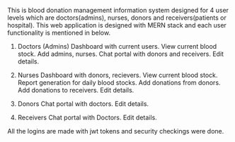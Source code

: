This is blood donation management information system designed for 4 user levels which are doctors(admins), nurses, donors and receivers(patients or 
hospital). This web application is designed with MERN stack and each user functionality is mentioned in below.
01. Doctors (Admins)
Dashboard with current users.
View current blood stock.
Add admins, nurses.
Chat portal with donors and receivers.
Edit details.

02. Nurses
Dashboard with donors, recievers.
View current blood stock.
Report generation for daily blood stocks.
Add donations from donors.
Add donations to receivers.
Edit details.

03. Donors
Chat portal with doctors.
Edit details.

04. Receivers
Chat portal with Doctors.
Edit details.

All the logins are made with jwt tokens and security checkings were done.

